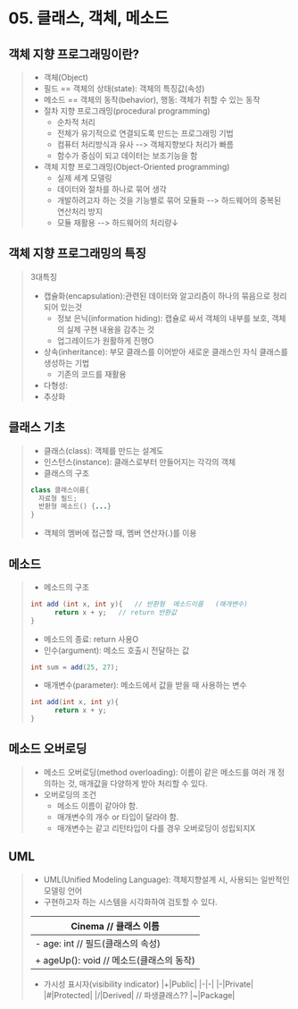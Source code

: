 # 05. 클래스, 객체, 메소드
## 객체 지향 프로그래밍이란?
> - 객체(Object)
> - 필드 == 객체의 상태(state): 객체의 특징값(속성)
> - 메소드 == 객체의 동작(behavior), 행동: 객체가 취할 수 있는 동작
> - 절차 지향 프로그래밍(procedural programming)
> 	- 순차적 처리
> 	- 전체가 유기적으로 연결되도록 만드는 프로그래밍 기법
> 	- 컴퓨터 처리방식과 유사 --> 객체지향보다 처리가 빠름
> 	- 함수가 중심이 되고 데이터는 보조기능을 함
> - 객체 지향 프로그래밍(Object-Oriented programming)
> 	- 실제 세계 모델링
> 	- 데이터와 절차를 하나로 묶어 생각
> 	- 개발하려고자 하는 것을 기능별로 묶어 모듈화 --> 하드웨어의 중복된 연산처리 방지
> 	- 모듈 재활용 --> 하드웨어의 처리량↓



## 객체 지향 프로그래밍의 특징
> 3대특징
> - 캡슐화(encapsulation):관련된 데이터와 알고리즘이 하나의 묶음으로 정리되어 있는것
> 	- 정보 은닉(information hiding): 캡슐로 싸서 객체의 내부를 보호, 객체의 실제 구현 내용을 감추는 것
> 	- 업그레이드가 원활하게 진행O
> - 상속(inheritance): 부모 클래스를 이어받아 새로운 클래스인 자식 클래스를 생성하는 기법
> 	- 기존의 코드를 재활용
> - 다형성:
> - 추상화

## 클래스 기초
> - 클래스(class): 객체를 만드는 설계도
> - 인스턴스(instance): 클래스로부터 만들어지는 각각의 객체
> - 클래스의 구조
> ```java
> class 클래스이름{
> 	자료형 필드;
> 	반환형 메소드() {...}
> }
> ```
> - 객체의 멤버에 접근할 때, 멤버 연산자(.)를 이용



## 메소드
> - 메소드의 구조
> ```java
> int add (int x, int y){	// 반환형	메소드이름	(매개변수)
>		return x + y;	// return 반환값
> }
> ```
> - 메소드의 종료: return 사용O
> - 인수(argument): 메소드 호출시 전달하는 값
> ```java
> int sum = add(25, 27);
> ```
> - 매개변수(parameter): 메소드에서 값을 받을 때 사용하는 변수
> ```java
> int add(int x, int y){
> 		return x + y;
> }
> ```

## 메소드 오버로딩
> - 메소드 오버로딩(method overloading): 이름이 같은 메소드를 여러 개 정의하는 것, 매개값을 다양하게 받아 처리할 수 있다.
> - 오버로딩의 조건
> 	- 메소드 이름이 같아야 함.
> 	- 매개변수의 개수 or 타입이 달라야 함.
> 	- 매개변수는 같고 리턴타입이 다를 경우 오버로딩이 성립되지X





## UML
> - UML(Unified Modeling Language): 객체지향설계 시, 사용되는 일반적인 모델링 언어
> - 구현하고자 하는 시스템을 시각화하여 검토할 수 있다.
>
> |Cinema		// 클래스 이름|
> |---|
> |- age: int		// 필드(클래스의 속성)|
> |+ ageUp(): void	// 메소드(클래스의 동작)|
> - 가시성 표시자(visibility indicator)
> |+|Public|
> |-|-|
> |-|Private|
> |#|Protected|
> |/|Derived|		// 파생클래스??
> |~|Package|
